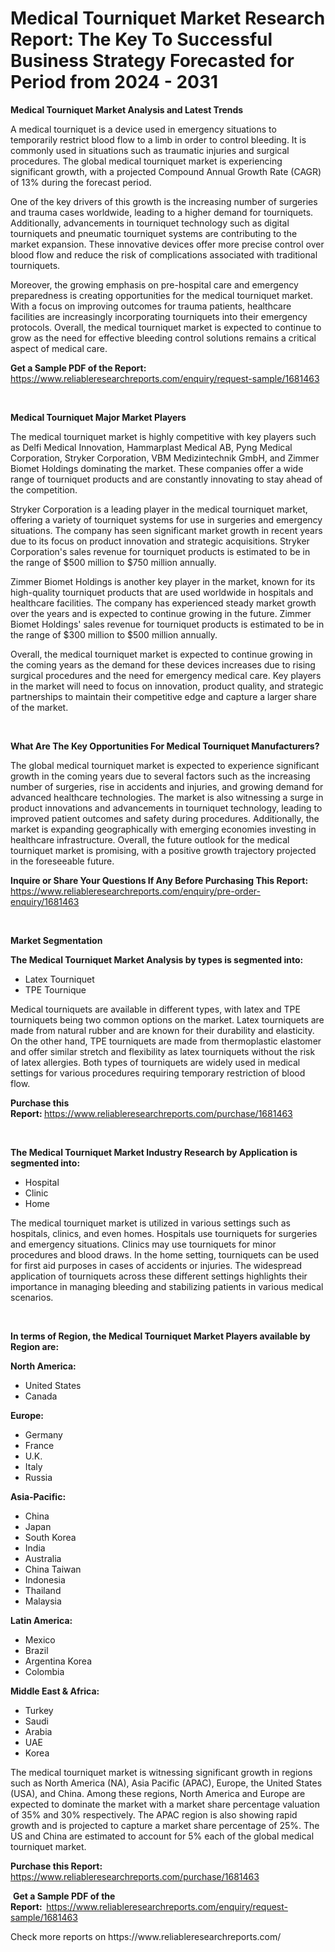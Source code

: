 <p><h1>Medical Tourniquet Market Research Report: The Key To Successful Business Strategy Forecasted for Period from 2024 - 2031</h1></p><p><strong>Medical Tourniquet Market Analysis and Latest Trends</strong></p>
<p><p>A medical tourniquet is a device used in emergency situations to temporarily restrict blood flow to a limb in order to control bleeding. It is commonly used in situations such as traumatic injuries and surgical procedures. The global medical tourniquet market is experiencing significant growth, with a projected Compound Annual Growth Rate (CAGR) of 13% during the forecast period. </p><p>One of the key drivers of this growth is the increasing number of surgeries and trauma cases worldwide, leading to a higher demand for tourniquets. Additionally, advancements in tourniquet technology such as digital tourniquets and pneumatic tourniquet systems are contributing to the market expansion. These innovative devices offer more precise control over blood flow and reduce the risk of complications associated with traditional tourniquets.</p><p>Moreover, the growing emphasis on pre-hospital care and emergency preparedness is creating opportunities for the medical tourniquet market. With a focus on improving outcomes for trauma patients, healthcare facilities are increasingly incorporating tourniquets into their emergency protocols. Overall, the medical tourniquet market is expected to continue to grow as the need for effective bleeding control solutions remains a critical aspect of medical care.</p></p>
<p><strong>Get a Sample PDF of the Report:&nbsp;</strong> <a href="https://www.reliableresearchreports.com/enquiry/request-sample/1681463">https://www.reliableresearchreports.com/enquiry/request-sample/1681463</a></p>
<p>&nbsp;</p>
<p><strong>Medical Tourniquet Major Market Players</strong></p>
<p><p>The medical tourniquet market is highly competitive with key players such as Delfi Medical Innovation, Hammarplast Medical AB, Pyng Medical Corporation, Stryker Corporation, VBM Medizintechnik GmbH, and Zimmer Biomet Holdings dominating the market. These companies offer a wide range of tourniquet products and are constantly innovating to stay ahead of the competition.</p><p>Stryker Corporation is a leading player in the medical tourniquet market, offering a variety of tourniquet systems for use in surgeries and emergency situations. The company has seen significant market growth in recent years due to its focus on product innovation and strategic acquisitions. Stryker Corporation's sales revenue for tourniquet products is estimated to be in the range of $500 million to $750 million annually.</p><p>Zimmer Biomet Holdings is another key player in the market, known for its high-quality tourniquet products that are used worldwide in hospitals and healthcare facilities. The company has experienced steady market growth over the years and is expected to continue growing in the future. Zimmer Biomet Holdings' sales revenue for tourniquet products is estimated to be in the range of $300 million to $500 million annually.</p><p>Overall, the medical tourniquet market is expected to continue growing in the coming years as the demand for these devices increases due to rising surgical procedures and the need for emergency medical care. Key players in the market will need to focus on innovation, product quality, and strategic partnerships to maintain their competitive edge and capture a larger share of the market.</p></p>
<p>&nbsp;</p>
<p><strong>What Are The Key Opportunities For Medical Tourniquet Manufacturers?</strong></p>
<p><p>The global medical tourniquet market is expected to experience significant growth in the coming years due to several factors such as the increasing number of surgeries, rise in accidents and injuries, and growing demand for advanced healthcare technologies. The market is also witnessing a surge in product innovations and advancements in tourniquet technology, leading to improved patient outcomes and safety during procedures. Additionally, the market is expanding geographically with emerging economies investing in healthcare infrastructure. Overall, the future outlook for the medical tourniquet market is promising, with a positive growth trajectory projected in the foreseeable future.</p></p>
<p><strong>Inquire or Share Your Questions If Any Before Purchasing This Report:</strong> <a href="https://www.reliableresearchreports.com/enquiry/pre-order-enquiry/1681463">https://www.reliableresearchreports.com/enquiry/pre-order-enquiry/1681463</a></p>
<p>&nbsp;</p>
<p><strong>Market Segmentation</strong></p>
<p><strong>The Medical Tourniquet Market Analysis by types is segmented into:</strong></p>
<p><ul><li>Latex Tourniquet</li><li>TPE Tournique</li></ul></p>
<p><p>Medical tourniquets are available in different types, with latex and TPE tourniquets being two common options on the market. Latex tourniquets are made from natural rubber and are known for their durability and elasticity. On the other hand, TPE tourniquets are made from thermoplastic elastomer and offer similar stretch and flexibility as latex tourniquets without the risk of latex allergies. Both types of tourniquets are widely used in medical settings for various procedures requiring temporary restriction of blood flow.</p></p>
<p><strong>Purchase this Report:&nbsp;</strong><a href="https://www.reliableresearchreports.com/purchase/1681463">https://www.reliableresearchreports.com/purchase/1681463</a></p>
<p>&nbsp;</p>
<p><strong>The Medical Tourniquet Market Industry Research by Application is segmented into:</strong></p>
<p><ul><li>Hospital</li><li>Clinic</li><li>Home</li></ul></p>
<p><p>The medical tourniquet market is utilized in various settings such as hospitals, clinics, and even homes. Hospitals use tourniquets for surgeries and emergency situations. Clinics may use tourniquets for minor procedures and blood draws. In the home setting, tourniquets can be used for first aid purposes in cases of accidents or injuries. The widespread application of tourniquets across these different settings highlights their importance in managing bleeding and stabilizing patients in various medical scenarios.</p></p>
<p>&nbsp;</p>
<p><strong>In terms of Region, the Medical Tourniquet Market Players available by Region are:</strong></p>
<p>
    <p> <strong> North America: </strong>
        <ul>
            <li>United States</li>
            <li>Canada</li>
        </ul>
        </p> 
    <p> <strong> Europe: </strong>
        <ul>
            <li>Germany</li>
            <li>France</li>
            <li>U.K.</li>
            <li>Italy</li>
            <li>Russia</li>
        </ul>
        </p> 
    <p> <strong> Asia-Pacific: </strong>
        <ul>
            <li>China</li>
            <li>Japan</li>
            <li>South Korea</li>
            <li>India</li>
            <li>Australia</li>
            <li>China Taiwan</li>
            <li>Indonesia</li>
            <li>Thailand</li>
            <li>Malaysia</li>
        </ul>
        </p> 
    <p> <strong> Latin America: </strong>
        <ul>
            <li>Mexico</li>
            <li>Brazil</li>
            <li>Argentina Korea</li>
            <li>Colombia</li>
        </ul>
        </p> 
    <p> <strong> Middle East & Africa: </strong>
        <ul>
            <li>Turkey</li>
            <li>Saudi</li>
            <li>Arabia</li>
            <li>UAE</li>
            <li>Korea</li>
        </ul>
    </p>
    </p>
<p><p>The medical tourniquet market is witnessing significant growth in regions such as North America (NA), Asia Pacific (APAC), Europe, the United States (USA), and China. Among these regions, North America and Europe are expected to dominate the market with a market share percentage valuation of 35% and 30% respectively. The APAC region is also showing rapid growth and is projected to capture a market share percentage of 25%. The US and China are estimated to account for 5% each of the global medical tourniquet market.</p></p>
<p><strong>Purchase this Report: </strong><a href="https://www.reliableresearchreports.com/purchase/1681463">https://www.reliableresearchreports.com/purchase/1681463</a></p>
<p>&nbsp;<strong>Get a Sample PDF of the Report:&nbsp;&nbsp;</strong><a href="https://www.reliableresearchreports.com/enquiry/request-sample/1681463">https://www.reliableresearchreports.com/enquiry/request-sample/1681463</a></p>
<p><strong></strong></p>
<p>Check more reports on https://www.reliableresearchreports.com/</p>